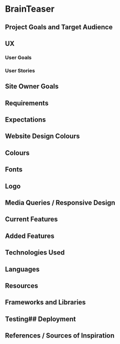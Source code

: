 # BrainTeaser

## Project Goals and Target Audience

## UX

### User Goals

### User Stories

## Site Owner Goals

## Requirements 

## Expectations

## Website Design Colours

## Colours

## Fonts

## Logo

## Media Queries / Responsive Design

## Current Features

## Added Features 

## Technologies Used 

## Languages

## Resources 

## Frameworks and Libraries 

## Testing## Deployment 

## References / Sources of Inspiration
